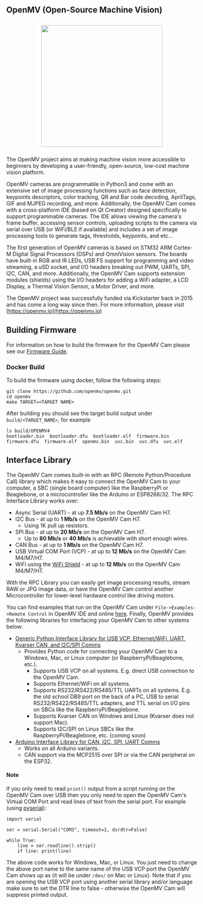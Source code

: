 ## OpenMV (Open-Source Machine Vision)

<p align="center">
<img style="border: 10px solid white;" src="https://raw.githubusercontent.com/openmv/openmv-media/master/boards/openmv-cam/v3/web-new-cam-v3-angle.jpg" width="320" height="320">
</p>

The OpenMV project aims at making machine vision more accessible to beginners by developing a user-friendly, open-source, low-cost machine vision platform.

OpenMV cameras are programmable in Python3 and come with an extensive set of image processing functions such as face detection, keypoints descriptors, color tracking, QR and Bar code decoding, AprilTags, GIF and MJPEG recording, and more. Additionally, the OpenMV Cam comes with a cross-platform IDE (based on Qt Creator) designed specifically to support programmable cameras. The IDE allows viewing the camera's frame buffer, accessing sensor controls, uploading scripts to the camera via serial over USB (or WiFi/BLE if available) and includes a set of image processing tools to generate tags, thresholds, keypoints, and etc...

The first generation of OpenMV cameras is based on STM32 ARM Cortex-M Digital Signal Processors (DSPs) and OmniVision sensors. The boards have built-in RGB and IR LEDs, USB FS support for programming and video streaming, a uSD socket, and I/O headers breaking out PWM, UARTs, SPI, I2C, CAN, and more. Additionally, the OpenMV Cam supports extension modules (shields) using the I/O headers for adding a WiFi adapter, a LCD Display, a Thermal Vision Sensor, a Motor Driver, and more.

The OpenMV project was successfully funded via Kickstarter back in 2015 and has come a long way since then. For more information, please visit [https://openmv.io](https://openmv.io)

## Building Firmware

For information on how to build the firmware for the OpenMV Cam please see our [Firmware Guide](src/README.md).

### Docker Build

To build the firmware using docker, follow the following steps:

```
git clone https://github.com/openmv/openmv.git
cd openmv
make TARGET=<TARGET NAME>
```

After building you should see the target build output under `build/<TARGET_NAME>`, for example

```
ls build/OPENMV4 
bootloader.bin  bootloader.dfu  bootloader.elf  firmware.bin  firmware.dfu  firmware.elf  openmv.bin  uvc.bin  uvc.dfu  uvc.elf
```

## Interface Library

The OpenMV Cam comes built-in with an RPC (Remote Python/Procedure Call) library which makes it easy to connect the OpenMV Cam to your computer, a SBC (single board computer) like the RaspberryPi or Beaglebone, or a microcontroller like the Arduino or ESP8266/32. The RPC Interface Library works over:

* Async Serial (UART) - at up **7.5 Mb/s** on the OpenMV Cam H7.
* I2C Bus - at up to **1 Mb/s** on the OpenMV Cam H7.
  * Using 1K pull up resistors.
* SPI Bus - at up to **20 Mb/s** on the OpenMV Cam H7.
  * Up to **80 Mb/s** or **40 Mb/s** is achievable with short enough wires.
* CAN Bus - at up to **1 Mb/s** on the OpenMV Cam H7.
* USB Virtual COM Port (VCP) - at up to **12 Mb/s** on the OpenMV Cam M4/M7/H7.
* WiFi using the [WiFi Shield](https://openmv.io/collections/shields/products/wifi-shield-1) - at up to **12 Mb/s** on the OpenMV Cam M4/M7/H7.

With the RPC Library you can easily get image processing results, stream RAW or JPG image data, or have the OpenMV Cam control another Microcontroller for lower-level hardware control like driving motors.

You can find examples that run on the OpenMV Cam under `File->Examples->Remote Control` in OpenMV IDE and online [here](scripts/examples/34-Remote-Control). Finally, OpenMV provides the following libraries for interfacing your OpenMV Cam to other systems below:

* [Generic Python Interface Library for USB VCP, Ethernet/WiFi, UART, Kvarser CAN, and I2C/SPI Comms](tools/rpc/README.md)
  * Provides Python code for connecting your OpenMV Cam to a Windows, Mac, or Linux computer (or RaspberryPi/Beaglebone, etc.).
    * Supports USB VCP on all systems. E.g. direct USB connection to the OpenMV Cam.
    * Supports Ethernet/WiFi on all systems.
    * Supports RS232/RS422/RS485/TTL UARTs on all systems. E.g. the old school DB9 port on the back of a PC, USB to serial RS232/RS422/RS485/TTL adapters, and TTL serial on I/O pins on SBCs like the RaspberryPi/Beaglebone.
    * Supports Kvarser CAN on Windows and Linux (Kvarser does not support Mac).
    * Supports I2C/SPI on Linux SBCs like the RaspberryPi/Beaglebone, etc. (coming soon)
* [Arduino Interface Library for CAN, I2C, SPI, UART Comms](https://github.com/openmv/openmv-arduino-rpc)
  * Works on all Arduino variants.
  * CAN support via the MCP2515 over SPI or via the CAN peripheral on the ESP32.

#### Note 

If you only need to read `print()` output from a script running on the OpenMV Cam over USB then you only need to open the OpenMV Cam's Virtual COM Port and read lines of text from the serial port. For example (using [pyserial](https://pythonhosted.org/pyserial/index.html)):

    import serial

    ser = serial.Serial("COM3", timeout=1, dsrdtr=False)

    while True:
        line = ser.readline().strip()
        if line: print(line)

The above code works for Windows, Mac, or Linux. You just need to change the above port name to the same name of the USB VCP port the OpenMV Cam shows up as (it will be under `/dev/` on Mac or Linux). Note that if you are opening the USB VCP port using another serial library and/or language make sure to set the DTR line to false - otherwise the OpenMV Cam will suppress printed output.
